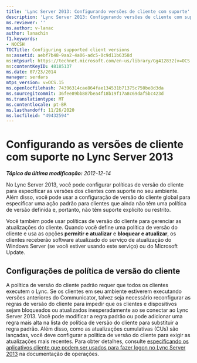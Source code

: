 ```yaml
---
title: 'Lync Server 2013: Configurando versões de cliente com suporte'
description: 'Lync Server 2013: Configurando versões de cliente com suporte.'
ms.reviewer: ''
ms.author: v-lanac
author: lanachin
f1.keywords:
- NOCSH
TOCTitle: Configuring supported client versions
ms:assetid: aebf7b48-9aa2-4a06-adc5-0c9d11b6358d
ms:mtpsurl: https://technet.microsoft.com/en-us/library/Gg412832(v=OCS.15)
ms:contentKeyID: 48185137
ms.date: 07/23/2014
manager: serdars
mtps_version: v=OCS.15
ms.openlocfilehash: 74396314cae864fae134531b71375c750be8d3da
ms.sourcegitcommit: 36fee89bb887bea4f18b19f17a8c69daf5bc423d
ms.translationtype: MT
ms.contentlocale: pt-BR
ms.lasthandoff: 11/26/2020
ms.locfileid: "49432594"
---
```

# <a name="configuring-supported-client-versions-in-lync-server-2013"></a>Configurando as versões de cliente com suporte no Lync Server 2013

<div data-xmlns="http://www.w3.org/1999/xhtml">

<div class="topic" data-xmlns="http://www.w3.org/1999/xhtml" data-msxsl="urn:schemas-microsoft-com:xslt" data-cs="https://msdn.microsoft.com/">

<div data-asp="https://msdn2.microsoft.com/asp">



</div>

<div id="mainSection">

<div id="mainBody">

<span> </span>

_**Tópico da última modificação:** 2012-12-14_

No Lync Server 2013, você pode configurar políticas de versão do cliente para especificar as versões dos clientes com suporte no seu ambiente. Além disso, você pode usar a configuração de versão do cliente global para especificar uma ação padrão para clientes que ainda não têm uma política de versão definida e, portanto, não têm suporte explícito ou restrito.

Você também pode usar políticas de versão do cliente para gerenciar as atualizações do cliente. Quando você define uma política de versão do cliente e usa as opções **permitir e atualizar** e **bloquear e atualizar**, os clientes receberão software atualizado do serviço de atualização do Windows Server (se você estiver usando este serviço) ou do Microsoft Update.

<div>

## <a name="client-version-policy-settings"></a>Configurações de política de versão do cliente

A política de versão do cliente padrão requer que todos os clientes executem o Lync. Se os clientes em seu ambiente estiverem executando versões anteriores do Communicator, talvez seja necessário reconfigurar as regras de versão do cliente para impedir que os clientes e dispositivos sejam bloqueados ou atualizados inesperadamente ao se conectar ao Lync Server 2013. Você pode modificar a regra padrão ou pode adicionar uma regra mais alta na lista de política de versão do cliente para substituir a regra padrão. Além disso, como as atualizações cumulativas (CUs) são lançadas, você deve configurar a política de versão do cliente para exigir as atualizações mais recentes. Para obter detalhes, consulte [especificando os aplicativos cliente que podem ser usados para fazer logon no Lync Server 2013](lync-server-2013-specifying-the-client-applications-that-can-be-used-to-log-on-to-lync-server-2013.md) na documentação de operações.

</div>

</div>

<span> </span>

</div>

</div>

</div>

